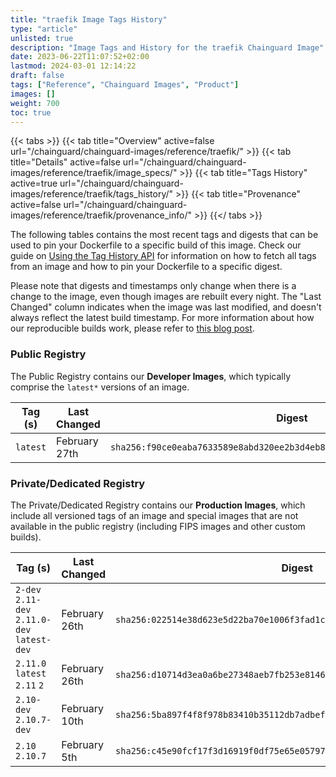 ```yaml
---
title: "traefik Image Tags History"
type: "article"
unlisted: true
description: "Image Tags and History for the traefik Chainguard Image"
date: 2023-06-22T11:07:52+02:00
lastmod: 2024-03-01 12:14:22
draft: false
tags: ["Reference", "Chainguard Images", "Product"]
images: []
weight: 700
toc: true
---
```


{{< tabs >}}
{{< tab title="Overview" active=false url="/chainguard/chainguard-images/reference/traefik/" >}}
{{< tab title="Details" active=false url="/chainguard/chainguard-images/reference/traefik/image_specs/" >}}
{{< tab title="Tags History" active=true url="/chainguard/chainguard-images/reference/traefik/tags_history/" >}}
{{< tab title="Provenance" active=false url="/chainguard/chainguard-images/reference/traefik/provenance_info/" >}}
{{</ tabs >}}

The following tables contains the most recent tags and digests that can be used to pin your Dockerfile to a specific build of this image. Check our guide on [Using the Tag History API](/chainguard/chainguard-images/using-the-tag-history-api/) for information on how to fetch all tags from an image and how to pin your Dockerfile to a specific digest.

Please note that digests and timestamps only change when there is a change to the image, even though images are rebuilt every night. The "Last Changed" column indicates when the image was last modified, and doesn't always reflect the latest build timestamp. For more information about how our reproducible builds work, please refer to [this blog post](https://www.chainguard.dev/unchained/reproducing-chainguards-reproducible-image-builds).

### Public Registry
The Public Registry contains our **Developer Images**, which typically comprise the `latest*` versions of an image.

| Tag (s)   | Last Changed  | Digest                                                                    |
|-----------|---------------|---------------------------------------------------------------------------|
|  `latest` | February 27th | `sha256:f90ce0eaba7633589e8abd320ee2b3d4eb88874f8c5d6a31c012b0cbb552fbb6` |


### Private/Dedicated Registry
The Private/Dedicated Registry contains our **Production Images**, which include all versioned tags of an image and special images that are not available in the public registry (including FIPS images and other custom builds).

| Tag (s)                                       | Last Changed  | Digest                                                                    |
|-----------------------------------------------|---------------|---------------------------------------------------------------------------|
|  `2-dev` `2.11-dev` `2.11.0-dev` `latest-dev` | February 26th | `sha256:022514e38d623e5d22ba70e1006f3fad1cb9f357b1e15e9813768f1c745be9b6` |
|  `2.11.0` `latest` `2.11` `2`                 | February 26th | `sha256:d10714d3ea0a6be27348aeb7fb253e8146f93a400f2270ece4bf3b074a5d65b9` |
|  `2.10-dev` `2.10.7-dev`                      | February 10th | `sha256:5ba897f4f8f978b83410b35112db7adbef1a54b7d158a9a3e90a88139d52355b` |
|  `2.10` `2.10.7`                              | February 5th  | `sha256:c45e90fcf17f3d16919f0df75e65e05797985f34854971f03695e4c9bedf5bb9` |

